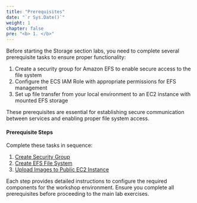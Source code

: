 ```yaml
---
title: "Prerequisites"
date: "`r Sys.Date()`"
weight: 1
chapter: false
pre: "<b> 1. </b>"
---
```


Before starting the Storage section labs, you need to complete several prerequisite tasks to ensure proper functionality:

1. Create a security group for Amazon EFS to enable secure access to the file system
2. Configure the ECS IAM Role with appropriate permissions for EFS management
3. Set up file transfer from your local environment to an EC2 instance with mounted EFS storage

These prerequisites are essential for establishing secure communication between services and enabling proper file system access.

#### Prerequisite Steps

Complete these tasks in sequence:

1. [Create Security Group](1.1-create-security-group/)
2. [Create EFS File System](1.2-create-efs/)
3. [Upload Images to Public EC2 Instance](1.3-uploading-images-to-ec2/)

Each step provides detailed instructions to configure the required components for the workshop environment. Ensure you complete all prerequisites before proceeding to the main lab exercises.